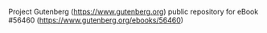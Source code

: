 Project Gutenberg (https://www.gutenberg.org) public repository for
eBook #56460 (https://www.gutenberg.org/ebooks/56460)
